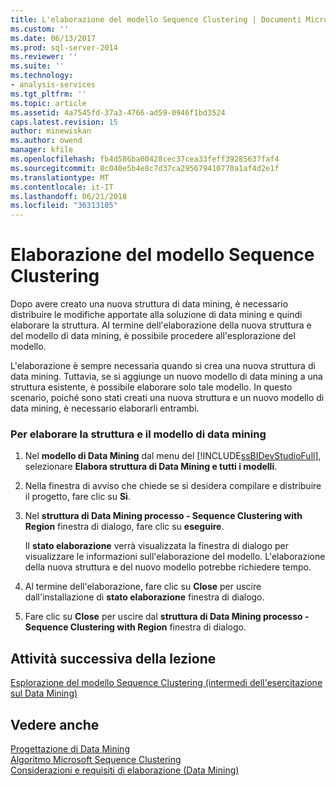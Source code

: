 ```yaml
---
title: L'elaborazione del modello Sequence Clustering | Documenti Microsoft
ms.custom: ''
ms.date: 06/13/2017
ms.prod: sql-server-2014
ms.reviewer: ''
ms.suite: ''
ms.technology:
- analysis-services
ms.tgt_pltfrm: ''
ms.topic: article
ms.assetid: 4a7545fd-37a3-4766-ad59-0946f1bd3524
caps.latest.revision: 15
author: minewiskan
ms.author: owend
manager: kfile
ms.openlocfilehash: fb4d586ba00428cec37cea33feff39285637faf4
ms.sourcegitcommit: 8c040e5b4e8c7d37ca295679410770a1af4d2e1f
ms.translationtype: MT
ms.contentlocale: it-IT
ms.lasthandoff: 06/21/2018
ms.locfileid: "36313105"
---
```

# <a name="processing-the-sequence-clustering-model"></a>Elaborazione del modello Sequence Clustering
  Dopo avere creato una nuova struttura di data mining, è necessario distribuire le modifiche apportate alla soluzione di data mining e quindi elaborare la struttura. Al termine dell'elaborazione della nuova struttura e del modello di data mining, è possibile procedere all'esplorazione del modello.  
  
 L'elaborazione è sempre necessaria quando si crea una nuova struttura di data mining. Tuttavia, se si aggiunge un nuovo modello di data mining a una struttura esistente, è possibile elaborare solo tale modello. In questo scenario, poiché sono stati creati una nuova struttura e un nuovo modello di data mining, è necessario elaborarli entrambi.  
  
### <a name="to-process-the-mining-structure-and-model"></a>Per elaborare la struttura e il modello di data mining  
  
1.  Nel **modello di Data Mining** dal menu del [!INCLUDE[ssBIDevStudioFull](../includes/ssbidevstudiofull-md.md)], selezionare **Elabora struttura di Data Mining e tutti i modelli**.  
  
2.  Nella finestra di avviso che chiede se si desidera compilare e distribuire il progetto, fare clic su **Sì**.  
  
3.  Nel **struttura di Data Mining processo - Sequence Clustering with Region** finestra di dialogo, fare clic su **eseguire**.  
  
     Il **stato elaborazione** verrà visualizzata la finestra di dialogo per visualizzare le informazioni sull'elaborazione del modello. L'elaborazione della nuova struttura e del nuovo modello potrebbe richiedere tempo.  
  
4.  Al termine dell'elaborazione, fare clic su **Close** per uscire dall'installazione di **stato elaborazione** finestra di dialogo.  
  
5.  Fare clic su **Close** per uscire dal **struttura di Data Mining processo - Sequence Clustering with Region** finestra di dialogo.  
  
## <a name="next-task-in-lesson"></a>Attività successiva della lezione  
 [Esplorazione del modello Sequence Clustering &#40;intermedi dell'esercitazione sul Data Mining&#41;](../../2014/tutorials/exploring-the-sequence-clustering-model-intermediate-data-mining-tutorial.md)  
  
## <a name="see-also"></a>Vedere anche  
 [Progettazione di Data Mining](../../2014/analysis-services/data-mining/data-mining-designer.md)   
 [Algoritmo Microsoft Sequence Clustering](../../2014/analysis-services/data-mining/microsoft-sequence-clustering-algorithm.md)   
 [Considerazioni e requisiti di elaborazione &#40;Data Mining&#41;](../../2014/analysis-services/data-mining/processing-requirements-and-considerations-data-mining.md)  
  
  